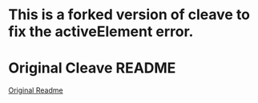 # This is a forked version of cleave to fix the activeElement error.



# Original Cleave README
[Original Readme](https://www.npmjs.com/package/cleave.js?activeTab=readme)
